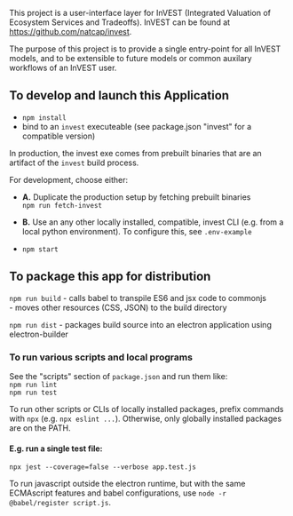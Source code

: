 This project is a user-interface layer for InVEST (Integrated Valuation of
Ecosystem Services and Tradeoffs).
InVEST can be found at https://github.com/natcap/invest.

The purpose of this project is to provide a single entry-point for all
InVEST models, and to be extensible to future models or common auxilary
workflows of an InVEST user.

## To develop and launch this Application

* `npm install`  
* bind to an `invest` executeable (see package.json "invest" for a compatible version)

In production, the invest exe comes from prebuilt binaries that are an artifact of the `invest` build process.  

For development, choose either:  
* **A.** Duplicate the production setup by fetching prebuilt binaries  
`npm run fetch-invest` 
* **B.** Use an any other locally installed, compatible, invest CLI (e.g. from a local python environment). To configure this, see `.env-example`

* `npm start`

## To package this app for distribution  

`npm run build`  - calls babel to transpile ES6 and jsx code to commonjs  
                 - moves other resources (CSS, JSON) to the build directory

`npm run dist`  - packages build source into an electron application using electron-builder


### To run various scripts and local programs
See the "scripts" section of `package.json` and run them like:  
`npm run lint`  
`npm run test`  

To run other scripts or CLIs of locally installed packages, 
prefix commands with `npx` (e.g. `npx eslint ...`). Otherwise, only
globally installed packages are on the PATH. 

#### E.g. run a single test file:
`npx jest --coverage=false --verbose app.test.js`  

To run javascript outside the electron runtime, but with the same ECMAscript features and babel configurations, use `node -r @babel/register script.js`.  

